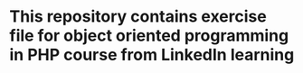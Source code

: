 # This repository contains exercise file for object oriented programming in PHP course from LinkedIn learning

